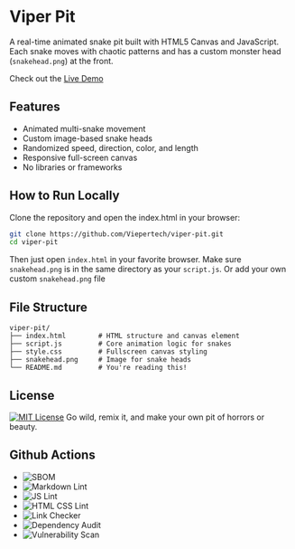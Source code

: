 # Viper Pit

A real-time animated snake pit built with HTML5 Canvas and JavaScript.
Each snake moves with chaotic patterns and has a custom monster head
(`snakehead.png`) at the front.

Check out the [Live Demo](https://viepertech.github.io/viper-pit/)

## Features

- Animated multi-snake movement  
- Custom image-based snake heads  
- Randomized speed, direction, color, and length  
- Responsive full-screen canvas  
- No libraries or frameworks  

## How to Run Locally

Clone the repository and open the index.html in your browser:

```bash
git clone https://github.com/Viepertech/viper-pit.git
cd viper-pit
```

Then just open `index.html` in your favorite browser.
Make sure `snakehead.png` is in the same directory as your `script.js`.
Or add your own custom `snakehead.png` file

## File Structure

```text
viper-pit/
├── index.html        # HTML structure and canvas element
├── script.js         # Core animation logic for snakes
├── style.css         # Fullscreen canvas styling
├── snakehead.png     # Image for snake heads
└── README.md         # You're reading this!
```

## License

[![MIT License](https://img.shields.io/badge/License-MIT-yellow.svg)](https://opensource.org/licenses/MIT)
Go wild, remix it, and make your own pit of horrors or beauty.

## Github Actions

- ![SBOM](https://github.com/Viepertech/viper-pit/actions/workflows/sbom.yml/badge.svg)
- ![Markdown Lint](https://github.com/Viepertech/viper-pit/actions/workflows/lint-markdown.yml/badge.svg)
- ![JS Lint](https://github.com/Viepertech/viper-pit/actions/workflows/lint-js.yml/badge.svg)
- ![HTML CSS Lint](https://github.com/Viepertech/viper-pit/actions/workflows/lint-html-css.yml/badge.svg)
- ![Link Checker](https://github.com/Viepertech/viper-pit/actions/workflows/check-links.yml/badge.svg)
- ![Dependency Audit](https://github.com/Viepertech/viper-pit/actions/workflows/dependency-audit.yml/badge.svg)
- ![Vulnerability Scan](https://github.com/Viepertech/viper-pit/actions/workflows/vulnerability-scan.yml/badge.svg)
